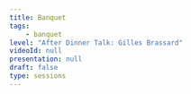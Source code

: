 ```yaml
---
title: Banquet
tags:
    - banquet
level: "After Dinner Talk: Gilles Brassard"
videoId: null
presentation: null
draft: false
type: sessions
---
```


